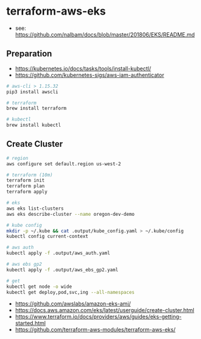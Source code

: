 # terraform-aws-eks

* see: <https://github.com/nalbam/docs/blob/master/201806/EKS/README.md>

## Preparation

* <https://kubernetes.io/docs/tasks/tools/install-kubectl/>
* <https://github.com/kubernetes-sigs/aws-iam-authenticator>

```bash
# aws-cli > 1.15.32
pip3 install awscli

# terraform
brew install terraform

# kubectl
brew install kubectl
```

## Create Cluster

```bash
# region
aws configure set default.region us-west-2

# terraform (10m)
terraform init
terraform plan
terraform apply

# eks
aws eks list-clusters
aws eks describe-cluster --name oregon-dev-demo

# kube config
mkdir -p ~/.kube && cat .output/kube_config.yaml > ~/.kube/config
kubectl config current-context

# aws auth
kubectl apply -f .output/aws_auth.yaml

# aws ebs gp2
kubectl apply -f .output/aws_ebs_gp2.yaml

# get
kubectl get node -o wide
kubectl get deploy,pod,svc,ing --all-namespaces
```

* <https://github.com/awslabs/amazon-eks-ami/>
* <https://docs.aws.amazon.com/eks/latest/userguide/create-cluster.html>
* <https://www.terraform.io/docs/providers/aws/guides/eks-getting-started.html>
* <https://github.com/terraform-aws-modules/terraform-aws-eks/>
